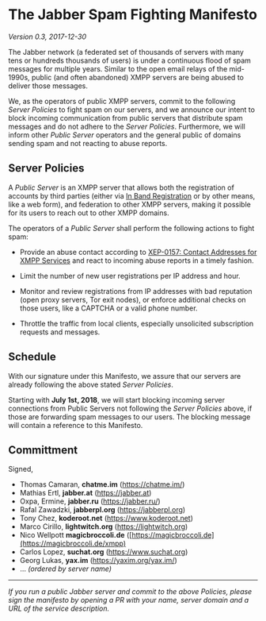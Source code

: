 # The Jabber Spam Fighting Manifesto

*Version 0.3, 2017-12-30*

The Jabber network (a federated set of thousands of servers with many
tens or hundreds thousands of users) is under a continuous flood of spam
messages for multiple years. Similar to the open email relays of the
mid-1990s, public (and often abandoned) XMPP servers are being abused to
deliver those messages.

We, as the operators of public XMPP servers, commit to the following
*Server Policies* to fight spam on our servers, and we announce our intent
to block incoming communication from public servers that distribute spam
messages and do not adhere to the *Server Policies*. Furthermore, we
will inform other *Public Server* operators and the general public of
domains sending spam and not reacting to abuse reports.

## Server Policies

A *Public Server* is an XMPP server that allows both the registration of
accounts by third parties (either via [In Band Registration][XEP-0077]
or by other means, like a web form), and federation to other XMPP
servers, making it possible for its users to reach out to other XMPP
domains.

The operators of a *Public Server* shall perform the following actions to
fight spam:

* Provide an abuse contact according to
  [XEP-0157: Contact Addresses for XMPP Services][XEP-0157] and
  react to incoming abuse reports in a timely fashion.

* Limit the number of new user registrations per IP address and hour.

* Monitor and review registrations from IP addresses with bad reputation
  (open proxy servers, Tor exit nodes), or enforce additional checks on
  those users, like a CAPTCHA or a valid phone number.

* Throttle the traffic from local clients, especially unsolicited
  subscription requests and messages.


[XEP-0077]: https://xmpp.org/extensions/xep-0077.html
[XEP-0157]: https://xmpp.org/extensions/xep-0157.html

## Schedule

With our signature under this Manifesto, we assure that our servers are
already following the above stated *Server Policies*.

Starting with **July 1st, 2018**, we will start blocking incoming server
connections from Public Servers not following the *Server Policies* above,
if those are forwarding spam messages to our users. The blocking message
will contain a reference to this Manifesto.

## Committment

Signed,

 * Thomas Camaran, **chatme.im** (https://chatme.im/)
 * Mathias Ertl, **jabber.at** (https://jabber.at)
 * Oxpa, Ermine, **jabber.ru** (https://jabber.ru/)
 * Rafal Zawadzki, **jabberpl.org** (https://jabberpl.org)
 * Tony Chez, **koderoot.net** (https://www.koderoot.net)
 * Marco Cirillo, **lightwitch.org** (https://lightwitch.org)
 * Nico Wellpott **magicbroccoli.de** ([https://magicbroccoli.de](https://magicbroccoli.de/xmpp)
 * Carlos Lopez, **suchat.org** (https://www.suchat.org)
 * Georg Lukas, **yax.im** (https://yaxim.org/yax.im/)
 * ... _(ordered by server name)_

*	*	*

_If you run a public Jabber server and commit to the above Policies, please
sign the manifesto by opening a PR with your name, server domain and a URL
of the service description._
